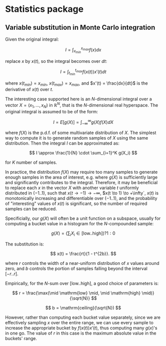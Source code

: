 # Statistics package

## Variable substitution in Monte Carlo integration

Given the original integral:

$$
I = \int_{x_{min}}^{x_{max}} f(x) dx
$$

replace $x$ by $x(t)$, so the integral becomes over $dt$:

$$
I = \int_{t_{min}}^{t_{max}} f(x(t)) x'(t) dt
$$

where $x(t_{min}) = x_{min}$, $x(t_{max}) = x_{max}$, and $x'(t) = \frac{dx}{dt}$ is the
derivative of $x(t)$ over $t$.

The interesting case supported here is an $N$-dimensional integral over a vector
$X=(x_1, \ldots, x_N)$ in $\mathbb{R}^N$, that is the $N$-dimensional real hyperspace. The
original integral is assumed to be of the form:

$$
I = E[g(X)] = \int_{-\infty}^\infty g(X)f(X)dX
$$

where $f(X)$ is the p.d.f. of some multivariate distribution of $X$.  The
simplest way to compute it is to generate random samples of $X$ using the same
distribution.  Then the integral $I$ can be approximated as:

$$
I \approx \frac{1}{N} \cdot \sum_{i=1}^K g(X_i)
$$

for $K$ number of samples.

In practice, the distribution $f(X)$ may require too many samples to generate
enough samples in the area of interest, e.g. where $g(X)$ is sufficiently large
and significantly contributes to the integral. Therefore, it may be beneficial
to replace each $x$ in the vector $X$ with another variable $t$ uniformly
distributed in $(-1..1)$, such that $x(t \to -1) \to -\infty$, $x(t \to 1) \to +\infty`,
$x(t)$ is monotonically increasing and differentiable over $(-1..1)$, and the
probability of "interesting" values of $x(t)$ is significant, so the number of
required samples can be reduced.

Specificially, our $g(X)$ will often be a unit function on a subspace, usually
for computing a bucket value in a histogram for the $N$-compounded sample:

$$
g(X) = \left(\sum_i X_i \in [\mathrm{low} .. \mathrm{high}]\right) ? 1 : 0
$$

The substitution is:

$$
x(t) = \frac{rt}{1 - t^{2b}}.
$$

where $r$ controls the width of a near-uniform distribution of $x$ values around
zero, and $b$ controls the portion of samples falling beyond the interval
$[-r..r]$.

Empirically, for the $N$-sum over $[\mathrm{low}..\mathrm{high}]$, a good choice of parameters is:

$$
r = \frac{\max(\mid \mathrm{low} \mid, \mid \mathrm{high} \mid)}{\sqrt{N}}
$$

$$
b = \mathrm{ceiling}(\sqrt{N})
$$

However, rather than computing each bucket value separately, since we are
effectively sampling $x$ over the entire range, we can use every sample to
increase the appropriate bucket by $f(x(t))x'(t)$, thus computing many $g(x)$'s
in one go. The value of $r$ in this case is the maximum absolute value in the
buckets' range.


